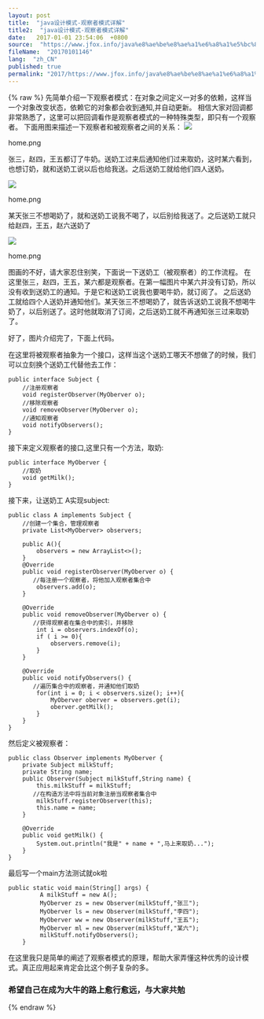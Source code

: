 ```yaml
---
layout: post
title:  "java设计模式-观察者模式详解"
title2:  "java设计模式-观察者模式详解"
date:   2017-01-01 23:54:06  +0800
source:  "https://www.jfox.info/java%e8%ae%be%e8%ae%a1%e6%a8%a1%e5%bc%8f%e8%a7%82%e5%af%9f%e8%80%85%e6%a8%a1%e5%bc%8f%e8%af%a6%e8%a7%a3.html"
fileName:  "20170101146"
lang:  "zh_CN"
published: true
permalink: "2017/https://www.jfox.info/java%e8%ae%be%e8%ae%a1%e6%a8%a1%e5%bc%8f%e8%a7%82%e5%af%9f%e8%80%85%e6%a8%a1%e5%bc%8f%e8%af%a6%e8%a7%a3.html"
---
```

{% raw %}
先简单介绍一下观察者模式：在对象之间定义一对多的依赖，这样当一个对象改变状态，依赖它的对象都会收到通知,并自动更新。
相信大家对回调都非常熟悉了，这里可以把回调看作是观察者模式的一种特殊类型，即只有一个观察者。
下面用图来描述一下观察者和被观察者之间的关系：
![](/wp-content/uploads/2017/07/1499428246.png) 
 
   home.png 
  
 

张三，赵四，王五都订了牛奶。送奶工过来后通知他们过来取奶，这时某六看到，也想订奶，就和送奶工说以后也给我送。之后送奶工就给他们四人送奶。

![](/wp-content/uploads/2017/07/14994282461.png) 
 
   home.png 
  
 

某天张三不想喝奶了，就和送奶工说我不喝了，以后别给我送了。之后送奶工就只给赵四，王五，赵六送奶了

![](/wp-content/uploads/2017/07/14994282462.png) 
 
   home.png 
  
 

图画的不好，请大家忍住别笑，下面说一下送奶工（被观察者）的工作流程。
在这里张三，赵四，王五，某六都是观察者。在第一幅图片中某六并没有订奶，所以没有收到送奶工的通知。于是它和送奶工说我也要喝牛奶，就订阅了。
之后送奶工就给四个人送奶并通知他们。某天张三不想喝奶了，就告诉送奶工说我不想喝牛奶了，以后别送了。这时他就取消了订阅，之后送奶工就不再通知张三过来取奶了。

好了，图片介绍完了，下面上代码。

在这里将被观察者抽象为一个接口，这样当这个送奶工哪天不想做了的时候，我们可以立刻换个送奶工代替他去工作：

    public interface Subject {
        //注册观察者
        void registerObserver(MyOberver o);
        //移除观察者
        void removeObserver(MyOberver o);
        //通知观察者
        void notifyObservers();
    }

接下来定义观察者的接口,这里只有一个方法，取奶:

    public interface MyOberver {
        //取奶
        void getMilk();
    }

接下来，让送奶工 A实现subject:

    public class A implements Subject {
        //创建一个集合，管理观察者
        private List<MyOberver> observers;
    
        public A(){
            observers = new ArrayList<>();
        }
        @Override
        public void registerObserver(MyOberver o) {
           //每注册一个观察者，将他加入观察者集合中
            observers.add(o);
        }
    
        @Override
        public void removeObserver(MyOberver o) {
           //获得观察者在集合中的索引，并移除
            int i = observers.indexOf(o);
            if ( i >= 0){
                observers.remove(i);
            }
        }
    
        @Override
        public void notifyObservers() {
           //遍历集合中的观察者，并通知他们取奶
            for(int i = 0; i < observers.size(); i++){
                MyOberver oberver = observers.get(i);
                oberver.getMilk();
            }
        }
    }

然后定义被观察者：

    public class Observer implements MyOberver {
        private Subject milkStuff;
        private String name;
        public Observer(Subject milkStuff,String name) {
            this.milkStuff = milkStuff;
           //在构造方法中将当前对象注册当观察者集合中
            milkStuff.registerObserver(this);
            this.name = name;
        }
    
        @Override
        public void getMilk() {
            System.out.println("我是" + name + ",马上来取奶...");
        }
    }

最后写一个main方法测试就ok啦

    public static void main(String[] args) {
             A milkStuff = new A();
             MyOberver zs = new Observer(milkStuff,"张三");
             MyOberver ls = new Observer(milkStuff,"李四");
             MyOberver ww = new Observer(milkStuff,"王五");
             MyOberver ml = new Observer(milkStuff,"某六");
             milkStuff.notifyObservers();
        }

在这里我只是简单的阐述了观察者模式的原理，帮助大家弄懂这种优秀的设计模式。真正应用起来肯定会比这个例子复杂的多。

### 希望自己在成为大牛的路上愈行愈远，与大家共勉
{% endraw %}
